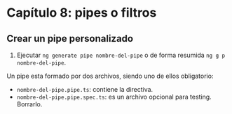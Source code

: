 # Capítulo 8: pipes o filtros

## Crear un pipe personalizado

1. Ejecutar `ng generate pipe nombre-del-pipe` o de forma resumida `ng g p nombre-del-pipe`.

Un pipe esta formado por dos archivos, siendo uno de ellos obligatorio:

- `nombre-del-pipe.pipe.ts`: contiene la directiva.
- `nombre-del-pipe.pipe.spec.ts`: es un archivo opcional para testing. Borrarlo.
